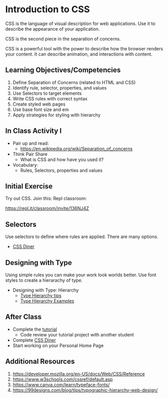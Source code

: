 # Introduction to CSS

CSS is the language of visual description for web applications. 
Use it to describe the appearance of your application. 

CSS is the second piece in the separation of concerns. 

CSS is a powerful tool with the power to describe how the browser renders your content. It can describe animation, and interactions with content. 

## Learning Objectives/Competencies

1. Define Separation of Concerns (related to HTML and CSS)
1. Identify rule, selector, properties, and values
1. Use Selectors to target elements
1. Write CSS rules with correct syntax
1. Create styled web pages
1. Use base font size and em
1. Apply strategies for styling with hierarchy

## In Class Activity I

- Pair up and read: 
  - https://en.wikipedia.org/wiki/Separation_of_concerns
- Think Pair Share
  - What is CSS and how have you used it? 
- Vocabulary: 
  - Rules, Selectors, properties and values
  
## Initial Exercise

Try out CSS. Join this: Repl classroom: 

https://repl.it/classroom/invite/136NJ4Z
  
## Selectors 

Use selectors to define where rules are applied. 
There are many options. 

- [CSS Diner](https://flukeout.github.io)

## Designing with Type 

Using simple rules you can make your work look worlds better. 
Use font styles to create a hierarachy of type. 

- Designing with Type: Hierarchy
  - [Type Hierarchy tips](https://99designs.com/blog/tips/typographic-hierarchy-web-design/)
  - [Type Hierarchy Examples](https://www.canva.com/learn/typeface-fonts/)
  
## After Class

- Complete the [tutorial](https://www.makeschool.com/academy/track/we-sell-shoes) 
  - Code review your tutorial project with another student
- Complete [CSS Diner](https://flukeout.github.io)
- Start working on your Personal Home Page

## Additional Resources

1. https://developer.mozilla.org/en-US/docs/Web/CSS/Reference
1. https://www.w3schools.com/cssref/default.asp
1. https://www.canva.com/learn/typeface-fonts/
1. https://99designs.com/blog/tips/typographic-hierarchy-web-design/
